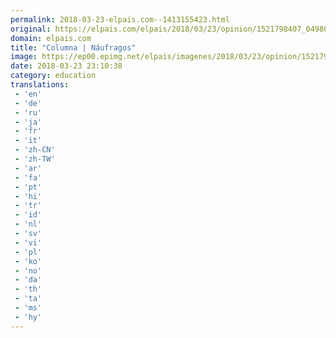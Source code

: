 ```yaml
---
permalink: 2018-03-23-elpais.com--1413155423.html
original: https://elpais.com/elpais/2018/03/23/opinion/1521798407_049868.html#?ref=rss&format=simple&link=link
domain: elpais.com
title: "Columna | Náufragos"
image: https://ep00.epimg.net/elpais/imagenes/2018/03/23/opinion/1521798407_049868_1521824357_rrss_normal.jpg
date: 2018-03-23 23:10:38
category: education
translations: 
 - 'en'
 - 'de'
 - 'ru'
 - 'ja'
 - 'fr'
 - 'it'
 - 'zh-CN'
 - 'zh-TW'
 - 'ar'
 - 'fa'
 - 'pt'
 - 'hi'
 - 'tr'
 - 'id'
 - 'nl'
 - 'sv'
 - 'vi'
 - 'pl'
 - 'ko'
 - 'no'
 - 'da'
 - 'th'
 - 'ta'
 - 'ms'
 - 'hy'
---
```


